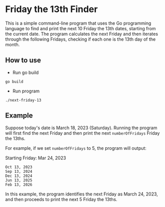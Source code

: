 # Friday the 13th Finder
This is a simple command-line program that uses the Go programming language to find and print the next 10 Friday the 13th dates, starting from the current date. The program calculates the next Friday and then iterates through the following Fridays, checking if each one is the 13th day of the month.


## How to use
- Run go build
``` 
go build 
```

- Run program 
```
./next-friday-13
```

## Example

Suppose today's date is March 18, 2023 (Saturday). Running the program will first find the next Friday and then print the next `numberOfFridays` Friday the 13ths. 

For example, if we set `numberOfFridays` to 5, the program will output:



Starting Friday: Mar 24, 2023
```
Oct 13, 2023
Sep 13, 2024
Dec 13, 2024
Jun 13, 2025
Feb 13, 2026
```


In this example, the program identifies the next Friday as March 24, 2023, and then proceeds to print the next 5 Friday the 13ths.

